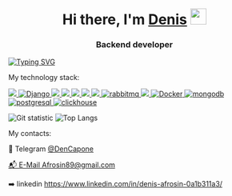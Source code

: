<h1 align="center">Hi there, I'm <a href="https://github.com/DenCapone/" target="_blank">Denis</a> 
<img src="https://github.com/blackcater/blackcater/raw/main/images/Hi.gif" height="32"/></h1>
<h3 align="center">Backend developer</h3>

[![Typing SVG](https://readme-typing-svg.herokuapp.com?color=%2336BCF7&lines=Python)](https://git.io/typing-svg)

My technology stack:

<p align="left">
    <a href="https://www.python.org/" target="blank">
        <img src="https://img.shields.io/badge/Python-3776AB?style=for-the-badge&logo=python&logoColor=white" />
    </a>
    <a href="https://www.djangoproject.com/" target="blank">
        <img alt="Django" src="https://img.shields.io/badge/Django-065535?style=for-the-badge&logo=django&logoColor=white">
    </a>
    <a href="https://flask.palletsprojects.com/en/2.1.x/" target="blank">
        <img src="https://img.shields.io/badge/flask-%23000.svg?style=for-the-badge&logo=flask&logoColor=white"/>
    </a>
    <a href="https://fastapi.tiangolo.com/" target="blank">
        <img src="https://img.shields.io/badge/FastApi-3BB08F?style=for-the-badge&logo=fastapi&logoColor=white" />
    </a>
    <a href="https://docs.celeryq.dev/en/stable/" target="blank">
        <img src="https://img.shields.io/badge/celery-%7fff00.svg?style=for-the-badge&logo=celery&logoColor=white"/>
    </a>
    <a href="https://kafka.apache.org/" target="blank">
        <img src="https://img.shields.io/badge/Kafka-444a51?style=for-the-badge&logo=apache-kafka&logoColor=white" />
    </a>
    <a href="https://redis.io/" target="blank">
        <img src="https://img.shields.io/badge/redis-%23DD0031.svg?&style=for-the-badge&logo=redis&logoColor=white"/>
    </a>
    <a href="https://www.rabbitmq.com/" target="blank">
        <img alt="rabbitmq" src="https://img.shields.io/badge/Rabbitmq-ffa500?style=for-the-badge&logo=rabbitmq&logoColor=white">
    </a>
    <a href="https://www.elastic.co/elasticsearch/" target="blank">
        <img src="https://img.shields.io/badge/ElasticSearch-065535?style=for-the-badge&logo=elasticsearch&logoColor=white" />
   </a>
    <a href="https://docs.docker.com/" target="blank">
        <img alt="Docker" src="https://img.shields.io/badge/Docker-2CA5E0?style=for-the-badge&logo=docker&logoColor=white">
   </a>
    <a href="https://www.mongodb.com/" target="blank">
        <img alt="mongodb" src="https://img.shields.io/badge/Mongodb-00693E?style=for-the-badge&logo=mongodb&logoColor=white">
   </a>
   <a href="https://www.postgresql.org/" target="blank">
        <img alt="postgresql" src="https://img.shields.io/badge/Postgresql-1560BD?style=for-the-badge&logo=postgresql&logoColor=white">
   </a>
    <a href="https://clickhouse.com/" target="blank">
        <img alt="clickhouse" src="https://img.shields.io/badge/Clickhouse-FFA500?style=for-the-badge&logo=clickhouse&logoColor=white">
   </a>
</p>

![Git statistic](https://github-readme-stats.vercel.app/api?username=DenCapone&show_icons=true&theme=gruvbox&hide_title=true&card_width=500)
![Top Langs](https://github-readme-stats.vercel.app/api/top-langs/?username=Gilions&layout=compact&hide_title=true&theme=gruvbox&card_width=450)

My contacts:

📨  Telegram  <a href="https://t.me/DenCapone" target="blank">@DenCapone

📬   E-Mail Afrosin89@gmail.com

:arrow_right: linkedin https://www.linkedin.com/in/denis-afrosin-0a1b311a3/

<!--
**DenCapone/DenCapone** is a ✨ _special_ ✨ repository because its `README.md` (this file) appears on your GitHub profile.
--->
